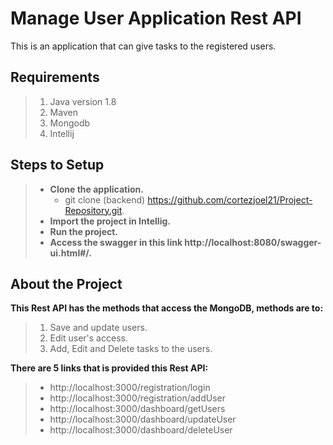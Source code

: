 # **Manage User Application Rest API**
This is an application that can give tasks to the registered users.

## Requirements
> 1. Java version 1.8
> 2. Maven
> 3. Mongodb
> 4. Intellij

## Steps to Setup
> - **Clone the application.**
>   - git clone (backend) https://github.com/cortezjoel21/Project-Repository.git.
> - **Import the project in Intellig.**
> - **Run the project.**
> - **Access the swagger in this link http://localhost:8080/swagger-ui.html#/.**

## About the Project
**This Rest API has the methods that access the MongoDB, methods are to:**
> 1. Save and update users.
> 2. Edit user's access.
> 3. Add, Edit and Delete tasks to the users.

**There are 5 links that is provided this Rest API:**
> - http://localhost:3000/registration/login
> - http://localhost:3000/registration/addUser	
> - http://localhost:3000/dashboard/getUsers
> - http://localhost:3000/dashboard/updateUser
> - http://localhost:3000/dashboard/deleteUser
